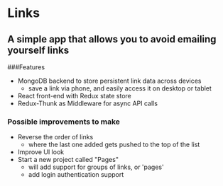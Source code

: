 
# Links
## A simple app that allows you to avoid emailing yourself links

###Features
- MongoDB backend to store persistent link data across devices
  + save a link via phone, and easily access it on desktop or tablet
- React front-end with Redux state store
- Redux-Thunk as Middleware for async API calls


### Possible improvements to make
- Reverse the order of links
  + where the last one added gets pushed to the top of the list
- Improve UI look
- Start a new project called "Pages"
  + will add support for groups of links, or 'pages'
  + add login authentication support
